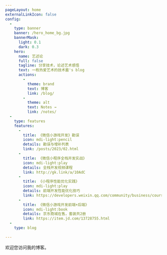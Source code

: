 ```yaml
---
pageLayout: home
externalLinkIcon: false
config:
  -
    type: banner
    banner: /hero_home_bg.jpg
    bannerMask:
      light: 0.1
      dark: 0.3
    hero:
      name: 艺述论
      full: false
      tagline: 分享技术，论述艺术感悟
      text: 一枚热爱艺术的技术菌's blog
      actions:
        -
          theme: brand
          text: 博客
          link: /blog/
        -
          theme: alt
          text: Notes →
          link: /notes/
  -
    type: features
    features:
      -
        title: 《微信小游戏开发》勘误
        icon: mdi-light:pencil
        details: 勘误与增补列表
        link: /posts/2023/02.html
      -
        title: 《微信小程序全栈开发实战》
        icon: mdi-light:play
        details: 全栈开发视频课程
        link: http://gk.link/a/10AdC
      -
        title: 《小程序性能优化实践》
        icon: mdi-light:play
        details: 前端开发性能优化技巧
        link: https://developers.weixin.qq.com/community/business/course/000606628dc2e86dc0ddcbb115940d
      -
        title: 《微信小游戏开发前端+后端》
        icon: mdi-light:book
        details: 京东商城在售，套装共2册
        link: https://item.jd.com/13728755.html
  -
    type: blog
    
---
```


欢迎您访问我的博客。
